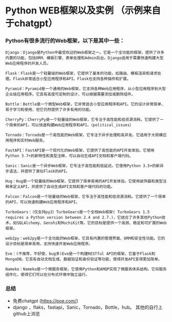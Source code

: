 # Python WEB框架以及实例 （示例来自于chatgpt）

### Python有很多流行的Web框架，以下是其中一些：

    Django：Django是Python中最受欢迎的Web框架之一。它是一个全功能的框架，提供了许多内置的功能，包括ORM、模板引擎、表单处理和Admin后台。Django适用于需要快速构建大型Web应用程序的开发人员。
    
    Flask：Flask是一个轻量级的Web框架，它提供了基本的功能，如路由、模板渲染和请求处理。Flask非常适合小型应用程序和API。Flask也支持各种插件和扩展。

    Pyramid：Pyramid是一个通用的Web框架，它支持各种Web应用程序，从小型应用程序到大型企业级应用程序。它具有高度可定制的设计，可以根据需要添加或删除组件。

    Bottle：Bottle是一个微型Web框架，它非常适合小型应用程序和API。它的设计非常简单，易于学习和使用，但它仍然提供了许多有用的功能。

    CherryPy：CherryPy是一个轻量级的Web框架，它专注于高性能和低资源消耗。它提供了一个简单的API，可以快速构建Web应用程序和API。（political_issues）

    Tornado：Tornado是一个高性能的Web框架，它专注于异步处理和高并发。它适用于大规模应用程序和实时Web服务。

    FastAPI：FastAPI是一个现代化的Web框架，它提供了高性能的API开发体验。它使用Python 3.7+的新特性和类型注释，可以自动生成API文档和客户端代码。

    Sanic：Sanic是一个异步Web框架，它专注于高性能和低延迟。它使用Python 3.5+的新异步语法，并提供了类似Flask的API。
    
    Hug：Hug是一个轻量级的Web框架，它提供了简单易用的API开发体验。它使用装饰器和类型注释来定义API，并提供了自动生成API文档和客户端代码的功能。
    
    Falcon：Falcon是一个轻量级的Web框架，它专注于高性能和低资源消耗。它提供了一个简单的API，可以快速构建Web应用程序和API。
    
    TurboGears：（仅支持py2）TurboGears是一个全栈Web框架( TurboGears 1.5 requires a Python version between 2.4 and 2.7.)，它结合了许多其他Python技术，如SQLAlchemy、Genshi和MochiKit等。它的目标是提供一个高效、稳定和可扩展的Web框架。

    web2py：web2py是一个全功能的Web框架，它具有内置的管理界面、ORM和安全性功能。它的设计目标是简单易用，支持快速开发Web应用程序。
    
    Eve：(不推荐，不好使，bug多)Eve是一个构建RESTful API的框架，它基于Flask和MongoDB。它具有自动文档生成、数据验证和身份验证等功能，使得开发API变得更加简单。
    
    Nameko：Nameko是一个微服务框架，它使用Python和AMQP实现了微服务体系结构。它将服务组件化，使得它们可以在分布式环境中独立运行。

### 总结
- 免费chatgpt (https://poe.com/)
- django ，flaks，fastapi，Sanic，Tornado，Bottle，hub。 其他的自行上github上浏览